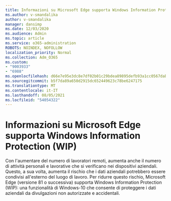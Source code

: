 ```yaml
---
title: Informazioni su Microsoft Edge supporta Windows Information Protection (WIP)
ms.author: v-smandalika
author: v-smandalika
manager: dansimp
ms.date: 12/03/2020
ms.audience: Admin
ms.topic: article
ms.service: o365-administration
ROBOTS: NOINDEX, NOFOLLOW
localization_priority: Normal
ms.collection: Adm_O365
ms.custom:
- "9003933"
- "6988"
ms.openlocfilehash: d66e7e95e3dc8e7df02b01c29bdea89895defb93a1cc0567dabc3914a8af22f6
ms.sourcegitcommit: b5f7da89a650d2915dc652449623c78be6247175
ms.translationtype: MT
ms.contentlocale: it-IT
ms.lasthandoff: 08/05/2021
ms.locfileid: "54054322"
---
```

# <a name="learn-how-microsoft-edge-supports-windows-information-protection-wip"></a>Informazioni su Microsoft Edge supporta Windows Information Protection (WIP)

Con l'aumentare del numero di lavoratori remoti, aumenta anche il numero di attività personali e lavorative che si verificano nei dispositivi aziendali. Questo, a sua volta, aumenta il rischio che i dati aziendali potrebbero essere condivisi all'esterno del luogo di lavoro. Per ridurre questo rischio, Microsoft Edge (versione 81 o successiva) supporta Windows Information Protection (WIP): una funzionalità di Windows-10 che consente di proteggere i dati aziendali da divulgazioni non autorizzate e accidentali.
